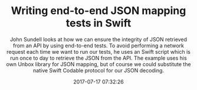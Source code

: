 ---
title: "Writing end-to-end JSON mapping tests in Swift"
subtitle: "John Sundell looks at how we can ensure the integrity of JSON retrieved from an API by using end-to-end tests. To avoid performing a network request each time we want to run our tests, he uses an Swift script which is run once to day to retrieve the JSON from the API. The example uses his own Unbox library for JSON mapping, but of course we could substitute the native Swift Codable protocol for our JSON decoding."
tags: ["JSON","testing"]
link: "https://www.swiftbysundell.com/posts/writing-end-to-end-json-mapping-tests-in-swift"
date: "2017-07-17 07:32:26"
---